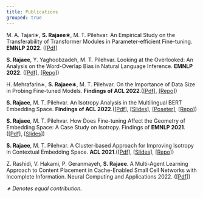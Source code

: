 ```yaml
---
title: Publications
grouped: true
---
```


M. A. Tajari∗, **S. Rajaee∗**, M. T. Pilehvar. 
An Empirical Study on the Transferability of Transformer Modules in Parameter-efficient Fine-tuning.
**EMNLP 2022**. ([[Pdf]](https://aclanthology.org/2022.emnlp-main.726/)

**S. Rajaee**, Y. Yaghoobzadeh, M. T. Pilehvar. 
Looking at the Overlooked: An Analysis on the Word-Overlap Bias in Natural Language Inference.
**EMNLP 2022**. ([[Pdf]](https://aclanthology.org/2022.emnlp-main.725/), [[Repo]](https://github.com/Sara-Rajaee/reverse_bias))

H. Mehrafarin∗, **S. Rajaee∗**, M. T. Pilehvar. 
On the Importance of Data Size in Probing Fine-tuned Models.
**Findings of ACL 2022**.([[Pdf]](https://aclanthology.org/2022.findings-acl.20/), [[Repo]](https://github.com/hmehrafarin/data-size-analysis))

**S. Rajaee**, M. T. Pilehvar. 
An Isotropy Analysis in the Multilingual BERT Embedding Space.
**Findings of ACL 2022**.([[Pdf]](https://aclanthology.org/2022.findings-acl.103/), [[Slides]](https://docs.google.com/presentation/d/1ZmKHpr7s0KIv1MGOppCVh0rBAy-TdW5NKLeVEcz4we8/edit?usp=sharing), [[Poseter]](https://drive.google.com/file/d/1AUH8rH5DyxwQVrPFhz_daLC3J8wOgYrM/view?usp=sharing), [[Repo]](https://github.com/Sara-Rajaee/Multilingual-Isotropy))

**S. Rajaee**, M. T. Pilehvar. 
How Does Fine-tuning Affect the Geometry of Embedding Space: A Case Study on Isotropy.
Findings of **EMNLP 2021**.([[Pdf]](https://aclanthology.org/2021.findings-emnlp.261/), [[Slides]](https://docs.google.com/presentation/d/1Q15YTwfClnRKO90s0vs6-SkCURMGRHGPxvo8cz96L48/edit?usp=sharing))

**S. Rajaee**, M. T. Pilehvar. 
A Cluster-based Approach for Improving Isotropy in Contextual Embedding Space.
**ACL 2021**.([[Pdf]](https://aclanthology.org/2021.acl-short.73/), [[Slides]](https://docs.google.com/presentation/d/17mLQFtBxRAQnWgqYI60KAYTve4dNMaxNhcc8Jwmp2Ac/edit?usp=sharing), [[Repo]](https://github.com/Sara-Rajaee/clusterbased_isotropy_enhancement))

Z. Rashidi, V. Hakami, P. Geranmayeh, **S. Rajaee**. 
A Multi-Agent Learning Approach to Content Placement in Cache-Enabled Small Cell Networks with Incomplete Information.
Neural Computing and Applications 2022. ([[Pdf]](https://link.springer.com/article/10.1007/s00521-022-07051-5))

*∗ Denotes equal contribution.*
